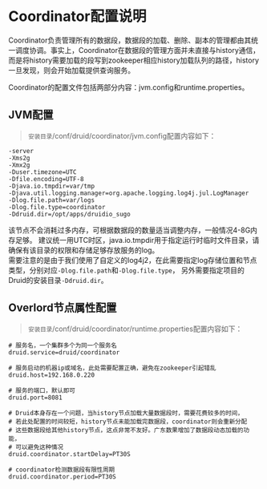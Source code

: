 Coordinator配置说明
==============================

Coordinator负责管理所有的数据段，数据段的加载、删除、副本的管理都由其统一调度协调。事实上，Coordinator在数据段的管理方面并未直接与history通信，而是将history需要加载的段写到zookeeper相应history加载队列的路径，history一旦发现，则会开始加载提供查询服务。  

Coordinator的配置文件包括两部分内容：jvm.config和runtime.properties。  

## JVM配置  
>`安装目录`/conf/druid/coordinator/jvm.config配置内容如下：  

```
-server
-Xms2g
-Xmx2g
-Duser.timezone=UTC
-Dfile.encoding=UTF-8
-Djava.io.tmpdir=var/tmp
-Djava.util.logging.manager=org.apache.logging.log4j.jul.LogManager
-Dlog.file.path=var/logs
-Dlog.file.type=coordinator
-Ddruid.dir=/opt/apps/druidio_sugo

```

该节点不会消耗过多内存，可根据数据段的数量适当调整内存，一般情况4-8G内存足够。
建议统一用UTC时区，java.io.tmpdir用于指定运行时临时文件目录，请确保有该目录的权限和存储足够存放服务的log。  
需要注意的是由于我们使用了自定义的log4j2，在此需要指定log存储位置和节点类型，分别对应`-Dlog.file.path`和`-Dlog.file.type`，
另外需要指定项目的Druid的安装目录`-Ddruid.dir`。  

## Overlord节点属性配置  
>`安装目录`/conf/druid/coordinator/runtime.properties配置内容如下：  

```
# 服务名，一个集群多个为同一个服务名
druid.service=druid/coordinator

# 服务启动的机器ip或域名，此处需要配置正确，避免在zookeeper引起错乱
druid.host=192.168.0.220

# 服务的端口，默认即可
druid.port=8081

# Druid本身存在一个问题，当history节点加载大量数据段时，需要花费较多的时间，
# 若此处配置的时间较短，history节点未能加载完数据段，coordinator则会重新分配
# 这些数据段给其他history节点，这点非常不友好。广东数果增加了数据段动态加载的功能，
# 可以避免这种情况
druid.coordinator.startDelay=PT30S

# coordinator检测数据段有限性周期
druid.coordinator.period=PT30S

```
